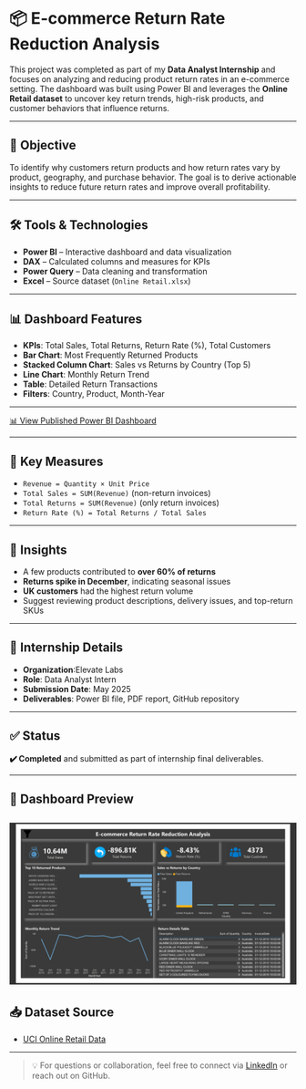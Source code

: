 # 📦 E-commerce Return Rate Reduction Analysis

This project was completed as part of my **Data Analyst Internship** and focuses on analyzing and reducing product return rates in an e-commerce setting. The dashboard was built using Power BI and leverages the **Online Retail dataset** to uncover key return trends, high-risk products, and customer behaviors that influence returns.

---

## 🎯 Objective

To identify why customers return products and how return rates vary by product, geography, and purchase behavior. The goal is to derive actionable insights to reduce future return rates and improve overall profitability.

---

## 🛠 Tools & Technologies

- **Power BI** – Interactive dashboard and data visualization  
- **DAX** – Calculated columns and measures for KPIs  
- **Power Query** – Data cleaning and transformation  
- **Excel** – Source dataset (`Online Retail.xlsx`)  

---

## 📊 Dashboard Features

- **KPIs**: Total Sales, Total Returns, Return Rate (%), Total Customers  
- **Bar Chart**: Most Frequently Returned Products  
- **Stacked Column Chart**: Sales vs Returns by Country (Top 5)  
- **Line Chart**: Monthly Return Trend  
- **Table**: Detailed Return Transactions  
- **Filters**: Country, Product, Month-Year  

---
[📊 View Published Power BI Dashboard](https://app.powerbi.com/view?r=eyJrIjoiMzFlMTQ4YjAtZGM2My00ZTE3LWE4MmQtMWM5MTBiZGY1MDk5IiwidCI6IjUwMTcxNjkxLTExNDItNDFjMi1hNzZjLWM2MDljZDExMmYzZiJ9)


---

## 📌 Key Measures

- `Revenue = Quantity × Unit Price`  
- `Total Sales = SUM(Revenue)` (non-return invoices)  
- `Total Returns = SUM(Revenue)` (only return invoices)  
- `Return Rate (%) = Total Returns / Total Sales`

---

## 🧠 Insights

- A few products contributed to **over 60% of returns**  
- **Returns spike in December**, indicating seasonal issues  
- **UK customers** had the highest return volume  
- Suggest reviewing product descriptions, delivery issues, and top-return SKUs

---

## 📅 Internship Details

- **Organization**:Elevate Labs  
- **Role**: Data Analyst Intern
- **Submission Date**: May 2025  
- **Deliverables**: Power BI file, PDF report, GitHub repository  

---

## ✅ Status

**✔️ Completed** and submitted as part of internship final deliverables.

---

## 📸 Dashboard Preview

![Dashboard Screenshot](https://github.com/TejasDeveloper-analyst/Elevate_labs/blob/2e840359677b3fce7ae18afdaa12b268352d2ac1/PROJECT_1/Dashboard.png)
---

## 📥 Dataset Source

- [UCI Online Retail Data](https://archive.ics.uci.edu/ml/datasets/Online+Retail)

---

> 💡 For questions or collaboration, feel free to connect via [LinkedIn](https://www.linkedin.com/in/tejas-data-analyst/) or reach out on GitHub.


